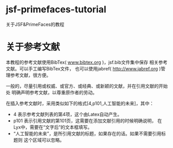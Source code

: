 # jsf-primefaces-tutorial
关于JSF&amp;PrimeFaces的教程

# 关于参考文献

本教程的参考文献使用BibTex( www.bibtex.org )，jsf.bib文件集中保存
相关参考文献。可以手工编写BibTex文件，
也可以使用jabref( http://www.jabref.org )管理参考文献，很方便。

一般的，尽量引用或权威、或官方、或经典、或新颖的文献，并在引用文献的开始处
明确声明参考文献，以尊重原作者的劳动。

在插入参考文献时，采用类似如下的格式[4,p101,人工智能的未来]，其中：

* 4 表示参考文献列表的第4项，这个由Latex自动产生。
* p101 表示引用文献的第101页，这需要在添加文献引用的时候明确说明，
在Lyx中，需要在“文字后”的文本框填写。
* “人工智能的未来”，是所引用文献的标题，如果存在的话。如果不需要引用标题则
这个区域可以忽略。
